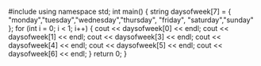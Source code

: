 #include <iostream>
using namespace std;
int main() {
  string daysofweek[7] = { "monday","tuesday","wednesday","thursday", "friday", "saturday","sunday" };
  for (int i = 0; i < 1; i++) {
    cout << daysofweek[0] << endl;
    cout << daysofweek[1] << endl;
    cout << daysofweek[3] << endl;
    cout << daysofweek[4] << endl;
    cout << daysofweek[5] << endl;
    cout << daysofweek[6] << endl;
    }
  return 0;
  }
































